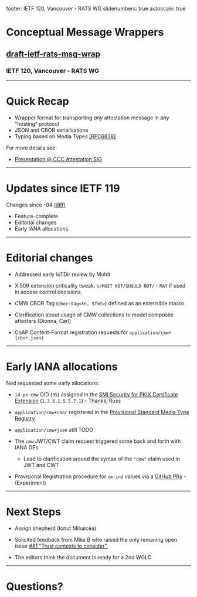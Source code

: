 footer: IETF 120, Vancouver - RATS WG
slidenumbers: true
autoscale: true

# Conceptual Message Wrappers

## [draft-ietf-rats-msg-wrap](https://datatracker.ietf.org/doc/draft-ietf-rats-msg-wrap)

### IETF 120, Vancouver - RATS WG

---

# Quick Recap

* Wrapper format for transporting *any* attestation message in *any* "hosting" protocol
* JSON and CBOR serialisations
* Typing based on Media Types [[RFC6838]](https://rfc-editor.org/rfc/rfc6838)

For more details see:

* [Presentation @ CCC Attestation SIG](https://people.linaro.org/~thomas.fossati/preso/CMW@CCC-attestation-SIG.pdf)

---

# Updates since IETF 119

Changes since -04 [(diff)](https://author-tools.ietf.org/iddiff?url1=draft-ietf-rats-msg-wrap-04&url2=draft-ietf-rats-msg-wrap-06&difftype=--html)

* Feature-complete
* Editorial changes
* Early IANA allocations

---

# Editorial changes

* Addressed early IoTDir review by Mohit

* X.509 extension criticality tweak: `s/MUST NOT/SHOULD NOT/` - `MAY` if used in access control decisions.

* CMW CBOR Tag (`cbor-tag<tn, $fmt>`) defined as an extensible macro

* Clarification about usage of CMW collections to model composite attesters (Dionna, Carl)

* CoAP Content-Format registration requests for `application/cmw+{cbor,json}`

---

# Early IANA allocations

Ned requested some early allocations:

* `id-pe-cmw` OID (`35`) assigned in the [SMI Security for PKIX Certificate Extension](https://www.iana.org/assignments/smi-numbers/smi-numbers.xhtml#smi-numbers-1.3.6.1.5.5.7.1) (`1.3.6.1.5.5.7.1`) - Thanks, Russ
* `application/cmw+cbor` registered in the [Provisional Standard Media Type Registry](https://www.iana.org/assignments/provisional-standard-media-types/provisional-standard-media-types.xhtml)
* `application/cmw+json` still TODO

* The `cmw` JWT/CWT claim request triggered some back and forth with IANA DEs
  * Lead to clarification around the syntax of the `"cmw"` claim used in JWT and CWT

* Provisional Registration procedure for `cm-ind` values via a [GitHub PRs](https://github.com/ietf-rats-wg/draft-ietf-rats-msg-wrap/blob/main/provisional/cmw-indicators-registry.md) - (Experiment)

---

# Next Steps

* Assign shepherd (Ionuț Mihalcea)

* Solicited feedback from Mike B who raised the only remaning open issue [#81 "Trust contexts to consider"](https://github.com/ietf-rats-wg/draft-ietf-rats-msg-wrap/issues/81),

* The editors think the document is ready for a 2nd WGLC

---

# Questions?

